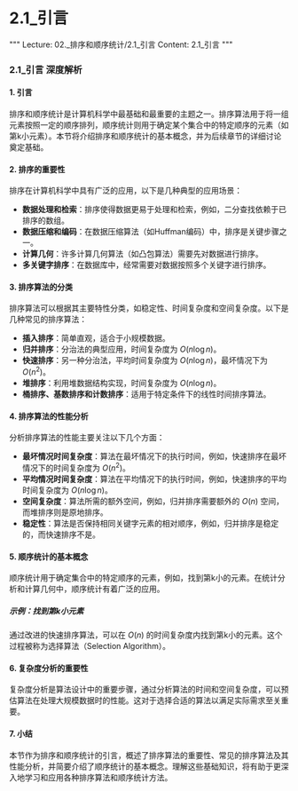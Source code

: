 # 2.1_引言

"""
Lecture: 02._排序和顺序统计/2.1_引言
Content: 2.1_引言
"""

### 2.1_引言 深度解析

#### 1. 引言

排序和顺序统计是计算机科学中最基础和最重要的主题之一。排序算法用于将一组元素按照一定的顺序排列，顺序统计则用于确定某个集合中的特定顺序的元素（如第k小元素）。本节将介绍排序和顺序统计的基本概念，并为后续章节的详细讨论奠定基础。

#### 2. 排序的重要性

排序在计算机科学中具有广泛的应用，以下是几种典型的应用场景：

- **数据处理和检索**：排序使得数据更易于处理和检索，例如，二分查找依赖于已排序的数组。
- **数据压缩和编码**：在数据压缩算法（如Huffman编码）中，排序是关键步骤之一。
- **计算几何**：许多计算几何算法（如凸包算法）需要先对数据进行排序。
- **多关键字排序**：在数据库中，经常需要对数据按照多个关键字进行排序。

#### 3. 排序算法的分类

排序算法可以根据其主要特性分类，如稳定性、时间复杂度和空间复杂度。以下是几种常见的排序算法：

- **插入排序**：简单直观，适合于小规模数据。
- **归并排序**：分治法的典型应用，时间复杂度为 $O(n \log n)$。
- **快速排序**：另一种分治法，平均时间复杂度为 $O(n \log n)$，最坏情况下为 $O(n^2)$。
- **堆排序**：利用堆数据结构实现，时间复杂度为 $O(n \log n)$。
- **桶排序、基数排序和计数排序**：适用于特定条件下的线性时间排序算法。

#### 4. 排序算法的性能分析

分析排序算法的性能主要关注以下几个方面：

- **最坏情况时间复杂度**：算法在最坏情况下的执行时间，例如，快速排序在最坏情况下的时间复杂度为 $O(n^2)$。
- **平均情况时间复杂度**：算法在平均情况下的执行时间，例如，快速排序的平均时间复杂度为 $O(n \log n)$。
- **空间复杂度**：算法所需的额外空间，例如，归并排序需要额外的 $O(n)$ 空间，而堆排序则是原地排序。
- **稳定性**：算法是否保持相同关键字元素的相对顺序，例如，归并排序是稳定的，而快速排序不是。

#### 5. 顺序统计的基本概念

顺序统计用于确定集合中的特定顺序的元素，例如，找到第k小的元素。在统计分析和计算几何中，顺序统计有着广泛的应用。

##### 示例：找到第k小元素

通过改进的快速排序算法，可以在 $O(n)$ 的时间复杂度内找到第k小的元素。这个过程被称为选择算法（Selection Algorithm）。

#### 6. 复杂度分析的重要性

复杂度分析是算法设计中的重要步骤，通过分析算法的时间和空间复杂度，可以预估算法在处理大规模数据时的性能。这对于选择合适的算法以满足实际需求至关重要。

#### 7. 小结

本节作为排序和顺序统计的引言，概述了排序算法的重要性、常见的排序算法及其性能分析，并简要介绍了顺序统计的基本概念。理解这些基础知识，将有助于更深入地学习和应用各种排序算法和顺序统计方法。